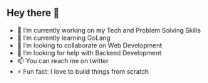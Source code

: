 ## Hey there 👋

<!--
**afrozahmed441/afrozahmed441** is a ✨ _special_ ✨ repository because its `README.md` (this file) appears on your GitHub profile.

Here are some ideas to get you started:

- 🔭 I’m currently working on ...
- 🌱 I’m currently learning ...
- 👯 I’m looking to collaborate on ...
- 🤔 I’m looking for help with ...
- 💬 Ask me about ...
- 📫 How to reach me: ...
- 😄 Pronouns: ...
- ⚡ Fun fact: 

-->

- 🔭 I’m currently working on my Tech and Problem Solving Skills
- 🌱 I’m currently learning GoLang
- 👯 I’m looking to collaborate on Web Development 
- 🤔 I’m looking for help with Backend Development
- 📫 You can reach me on twitter
- ⚡ Fun fact: I love to build things from scratch
